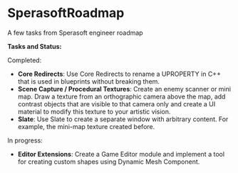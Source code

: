 # SperasoftRoadmap
A few tasks from Sperasoft engineer roadmap

**Tasks and Status:**

Completed:
- **Core Redirects**: Use Core Redirects to rename a UPROPERTY in C++ that is used in blueprints without breaking them.
- **Scene Capture / Procedural Textures**: Create an enemy scanner or mini map. Draw a texture from an orthographic camera above the map, add contrast objects that are visible to that camera only and create a UI material to modify this texture to your artistic vision.
- **Slate**: Use Slate to create a separate window with arbitrary content. For example, the mini-map texture created before.

In progress:
- **Editor Extensions**: Create a Game Editor module and implement a tool for creating custom shapes using Dynamic Mesh Component.
